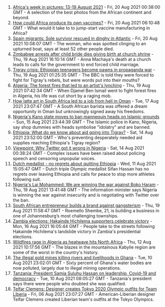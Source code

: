 1. [Africa's week in pictures: 13-19 August 2021](https://www.bbc.co.uk/news/world-africa-58267380) - Fri, 20 Aug 2021 00:38:00 GMT - A selection of the best photos from the African continent and beyond.
2. [How could Africa produce its own vaccines?](https://www.bbc.co.uk/news/world-africa-58270986) - Fri, 20 Aug 2021 06:10:48 GMT - What would it take to to jump-start vaccine manufacturing in Africa?
3. [Spain migrants: Sole survivor rescued in dinghy in Atlantic](https://www.bbc.co.uk/news/world-europe-58279185) - Fri, 20 Aug 2021 10:08:07 GMT - The woman, who was spotted clinging to an upturned boat, says at least 52 other people died.
4. [Zimbabwe arrests after child bride dies giving birth at church shrine](https://www.bbc.co.uk/news/world-africa-58270976) - Thu, 19 Aug 2021 16:10:14 GMT - Anna Machaya's death at a church leads to calls for the government to end forced child marriage.
5. [Tigray crisis: Ethiopian teenagers become pawns in propaganda war](https://www.bbc.co.uk/news/world-africa-58189395) - Thu, 19 Aug 2021 01:25:35 GMT - The BBC is told they were forced to fight for Tigray's rebels, but were words put into their mouths?
6. [Algeria: The forest fires that led to an artist's lynching](https://www.bbc.co.uk/news/world-africa-58260855) - Thu, 19 Aug 2021 07:42:34 GMT - When Djamel Ben Ismail went to fight forest fires in Algeria, his life was cut short by a raging mob.
7. [How latte art in South Africa led to a job from hell in Oman](https://www.bbc.co.uk/news/world-africa-57990393) - Tue, 17 Aug 2021 23:07:47 GMT - A South African barista was offered a dream opportunity in Oman but unknowingly signed away his freedoms.
8. [Nigeria's Kano state moves to ban mannequin heads on Islamic grounds](https://www.bbc.co.uk/news/world-africa-58175709) - Sun, 15 Aug 2021 23:44:39 GMT - The Islamic police in Kano, Nigeria, say shop dummies with heads symbolise "idolatry" and are banned.
9. [Ethiopia: What do we know about aid going into Tigray?](https://www.bbc.co.uk/news/58189049) - Sat, 14 Aug 2021 23:52:00 GMT - Who's preventing desperately needed aid supplies reaching Ethiopia's Tigray region?
10. [Viewpoint: Why Twitter got it wrong in Nigeria](https://www.bbc.co.uk/news/world-africa-58175708) - Sat, 14 Aug 2021 00:38:24 GMT - Complex issues have been raised about policing speech and censoring unpopular voices.
11. [Dutch medallist - no regrets about quitting Ethiopia](https://www.bbc.co.uk/sport/africa/58159734) - Wed, 11 Aug 2021 15:05:47 GMT - Dutch triple Olympic medallist Sifan Hassan has no regrets over leaving Ethiopia and calls for peace to stop more athletes following suit.
12. [Nigeria's Lai Mohammed: We are winning the war against Boko Haram](https://www.bbc.co.uk/news/world-africa-58270983) - Thu, 19 Aug 2021 13:41:48 GMT - The information minister says Nigeria is winning the war against insecurity and is negotiating with Twitter over the ban.
13. [South African entrepreneur builds a brand against gangsterism](https://www.bbc.co.uk/news/world-africa-58267814) - Thu, 19 Aug 2021 11:58:47 GMT - Roemello Shembe, 21, is building a business in one of Johannesburg’s most challenging townships.
14. [Zambia elections: Hakainde Hichilema supporters celebrate victory](https://www.bbc.co.uk/news/world-africa-58236586) - Mon, 16 Aug 2021 16:05:44 GMT - People take to the streets following Hakainde Hichilema's landslide victory in Zambia's presidential elections.
15. [Wildfires rage in Algeria as heatwave hits North Africa](https://www.bbc.co.uk/news/world-africa-58184912) - Thu, 12 Aug 2021 10:17:56 GMT - The blazes in the mountainous Kabylie region are some of the worst in the country's history.
16. [The illegal gold mines killing rivers and livelihoods in Ghana](https://www.bbc.co.uk/news/world-africa-58119653) - Tue, 10 Aug 2021 23:02:01 GMT - Sixty percent of Ghana's water bodies are now polluted, largely due to illegal mining operations.
17. [Tanzania: President Samia Suluhu Hassan on leadership, Covid-19 and democracy](https://www.bbc.co.uk/news/world-africa-58157115) - Tue, 10 Aug 2021 08:05:27 GMT - Tanzania's president says there were people who doubted she was qualified.
18. [Telfar Clemens: Designer creates Tokyo 2020 Olympic outfits for Team Liberia](https://www.bbc.co.uk/news/world-africa-58123178) - Fri, 06 Aug 2021 23:07:27 GMT - American-Liberian designer Telfar Clemens created Liberian team's outfits at the Tokyo Olympics.
